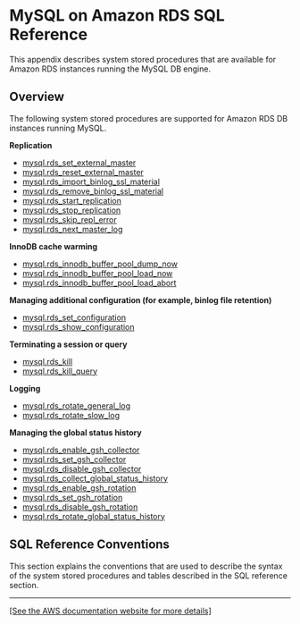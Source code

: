 # MySQL on Amazon RDS SQL Reference<a name="Appendix.MySQL.SQLRef"></a>

This appendix describes system stored procedures that are available for Amazon RDS instances running the MySQL DB engine\.

## Overview<a name="Appendix.MySQL.SQLRef.Overview"></a>

The following system stored procedures are supported for Amazon RDS DB instances running MySQL\.

**Replication** 
+ [mysql\.rds\_set\_external\_master](mysql_rds_set_external_master.md)
+ [mysql\.rds\_reset\_external\_master](mysql_rds_reset_external_master.md)
+ [mysql\.rds\_import\_binlog\_ssl\_material](mysql_rds_import_binlog_ssl_material.md)
+ [mysql\.rds\_remove\_binlog\_ssl\_material](mysql_rds_remove_binlog_ssl_material.md)
+ [mysql\.rds\_start\_replication](mysql_rds_start_replication.md)
+ [mysql\.rds\_stop\_replication](mysql_rds_stop_replication.md)
+ [mysql\.rds\_skip\_repl\_error](mysql_rds_skip_repl_error.md)
+ [mysql\.rds\_next\_master\_log](mysql_rds_next_master_log.md)

**InnoDB cache warming** 
+ [mysql\.rds\_innodb\_buffer\_pool\_dump\_now](mysql_rds_innodb_buffer_pool_dump_now.md)
+ [mysql\.rds\_innodb\_buffer\_pool\_load\_now](mysql_rds_innodb_buffer_pool_load_now.md)
+ [mysql\.rds\_innodb\_buffer\_pool\_load\_abort](mysql_rds_innodb_buffer_pool_load_abort.md)

**Managing additional configuration \(for example, binlog file retention\)** 
+ [mysql\.rds\_set\_configuration](mysql_rds_set_configuration.md)
+ [mysql\.rds\_show\_configuration](mysql_rds_show_configuration.md)

**Terminating a session or query** 
+ [mysql\.rds\_kill](mysql_rds_kill.md)
+ [mysql\.rds\_kill\_query](mysql_rds_kill_query.md)

**Logging** 
+ [mysql\.rds\_rotate\_general\_log](mysql_rds_rotate_general_log.md)
+ [mysql\.rds\_rotate\_slow\_log](mysql_rds_rotate_slow_log.md)

**Managing the global status history** 
+ [mysql\.rds\_enable\_gsh\_collector](mysql_rds_enable_gsh_collector.md)
+ [mysql\.rds\_set\_gsh\_collector](mysql_rds_set_gsh_collector.md)
+ [mysql\.rds\_disable\_gsh\_collector](mysql_rds_disable_gsh_collector.md)
+ [mysql\.rds\_collect\_global\_status\_history](mysql_rds_collect_global_status_history.md)
+ [mysql\.rds\_enable\_gsh\_rotation](mysql_rds_enable_gsh_rotation.md)
+ [mysql\.rds\_set\_gsh\_rotation](mysql_rds_set_gsh_rotation.md)
+ [mysql\.rds\_disable\_gsh\_rotation](mysql_rds_disable_gsh_rotation.md)
+ [mysql\.rds\_rotate\_global\_status\_history](mysql_rds_rotate_global_status_history.md)

## SQL Reference Conventions<a name="RDS_SQL_reference_conventions"></a>

This section explains the conventions that are used to describe the syntax of the system stored procedures and tables described in the SQL reference section\. 


****  
[\[See the AWS documentation website for more details\]](http://docs.aws.amazon.com/AmazonRDS/latest/UserGuide/Appendix.MySQL.SQLRef.html)
